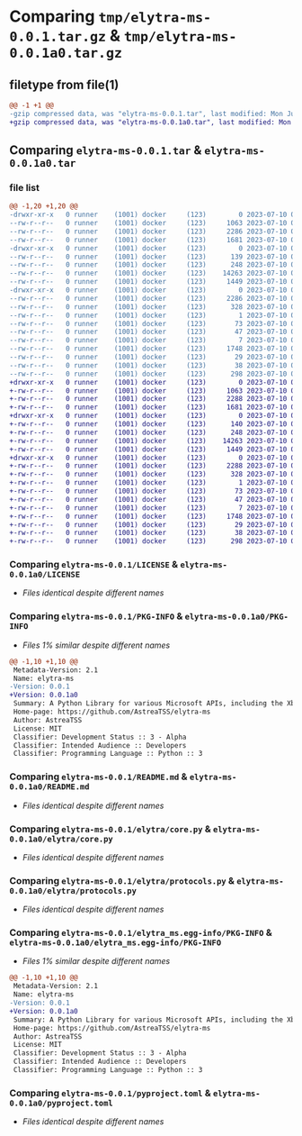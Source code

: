 # Comparing `tmp/elytra-ms-0.0.1.tar.gz` & `tmp/elytra-ms-0.0.1a0.tar.gz`

## filetype from file(1)

```diff
@@ -1 +1 @@
-gzip compressed data, was "elytra-ms-0.0.1.tar", last modified: Mon Jul 10 04:41:26 2023, max compression
+gzip compressed data, was "elytra-ms-0.0.1a0.tar", last modified: Mon Jul 10 04:49:39 2023, max compression
```

## Comparing `elytra-ms-0.0.1.tar` & `elytra-ms-0.0.1a0.tar`

### file list

```diff
@@ -1,20 +1,20 @@
-drwxr-xr-x   0 runner    (1001) docker     (123)        0 2023-07-10 04:41:26.464216 elytra-ms-0.0.1/
--rw-r--r--   0 runner    (1001) docker     (123)     1063 2023-07-10 04:41:11.000000 elytra-ms-0.0.1/LICENSE
--rw-r--r--   0 runner    (1001) docker     (123)     2286 2023-07-10 04:41:26.464216 elytra-ms-0.0.1/PKG-INFO
--rw-r--r--   0 runner    (1001) docker     (123)     1681 2023-07-10 04:41:11.000000 elytra-ms-0.0.1/README.md
-drwxr-xr-x   0 runner    (1001) docker     (123)        0 2023-07-10 04:41:26.464216 elytra-ms-0.0.1/elytra/
--rw-r--r--   0 runner    (1001) docker     (123)      139 2023-07-10 04:41:11.000000 elytra-ms-0.0.1/elytra/__init__.py
--rw-r--r--   0 runner    (1001) docker     (123)      248 2023-07-10 04:41:11.000000 elytra-ms-0.0.1/elytra/const.py
--rw-r--r--   0 runner    (1001) docker     (123)    14263 2023-07-10 04:41:11.000000 elytra-ms-0.0.1/elytra/core.py
--rw-r--r--   0 runner    (1001) docker     (123)     1449 2023-07-10 04:41:11.000000 elytra-ms-0.0.1/elytra/protocols.py
-drwxr-xr-x   0 runner    (1001) docker     (123)        0 2023-07-10 04:41:26.464216 elytra-ms-0.0.1/elytra_ms.egg-info/
--rw-r--r--   0 runner    (1001) docker     (123)     2286 2023-07-10 04:41:26.000000 elytra-ms-0.0.1/elytra_ms.egg-info/PKG-INFO
--rw-r--r--   0 runner    (1001) docker     (123)      328 2023-07-10 04:41:26.000000 elytra-ms-0.0.1/elytra_ms.egg-info/SOURCES.txt
--rw-r--r--   0 runner    (1001) docker     (123)        1 2023-07-10 04:41:26.000000 elytra-ms-0.0.1/elytra_ms.egg-info/dependency_links.txt
--rw-r--r--   0 runner    (1001) docker     (123)       73 2023-07-10 04:41:26.000000 elytra-ms-0.0.1/elytra_ms.egg-info/entry_points.txt
--rw-r--r--   0 runner    (1001) docker     (123)       47 2023-07-10 04:41:26.000000 elytra-ms-0.0.1/elytra_ms.egg-info/requires.txt
--rw-r--r--   0 runner    (1001) docker     (123)        7 2023-07-10 04:41:26.000000 elytra-ms-0.0.1/elytra_ms.egg-info/top_level.txt
--rw-r--r--   0 runner    (1001) docker     (123)     1748 2023-07-10 04:41:11.000000 elytra-ms-0.0.1/pyproject.toml
--rw-r--r--   0 runner    (1001) docker     (123)       29 2023-07-10 04:41:11.000000 elytra-ms-0.0.1/requirements.txt
--rw-r--r--   0 runner    (1001) docker     (123)       38 2023-07-10 04:41:26.464216 elytra-ms-0.0.1/setup.cfg
--rw-r--r--   0 runner    (1001) docker     (123)      298 2023-07-10 04:41:11.000000 elytra-ms-0.0.1/setup.py
+drwxr-xr-x   0 runner    (1001) docker     (123)        0 2023-07-10 04:49:39.831180 elytra-ms-0.0.1a0/
+-rw-r--r--   0 runner    (1001) docker     (123)     1063 2023-07-10 04:49:18.000000 elytra-ms-0.0.1a0/LICENSE
+-rw-r--r--   0 runner    (1001) docker     (123)     2288 2023-07-10 04:49:39.831180 elytra-ms-0.0.1a0/PKG-INFO
+-rw-r--r--   0 runner    (1001) docker     (123)     1681 2023-07-10 04:49:18.000000 elytra-ms-0.0.1a0/README.md
+drwxr-xr-x   0 runner    (1001) docker     (123)        0 2023-07-10 04:49:39.827180 elytra-ms-0.0.1a0/elytra/
+-rw-r--r--   0 runner    (1001) docker     (123)      140 2023-07-10 04:49:18.000000 elytra-ms-0.0.1a0/elytra/__init__.py
+-rw-r--r--   0 runner    (1001) docker     (123)      248 2023-07-10 04:49:18.000000 elytra-ms-0.0.1a0/elytra/const.py
+-rw-r--r--   0 runner    (1001) docker     (123)    14263 2023-07-10 04:49:18.000000 elytra-ms-0.0.1a0/elytra/core.py
+-rw-r--r--   0 runner    (1001) docker     (123)     1449 2023-07-10 04:49:18.000000 elytra-ms-0.0.1a0/elytra/protocols.py
+drwxr-xr-x   0 runner    (1001) docker     (123)        0 2023-07-10 04:49:39.831180 elytra-ms-0.0.1a0/elytra_ms.egg-info/
+-rw-r--r--   0 runner    (1001) docker     (123)     2288 2023-07-10 04:49:39.000000 elytra-ms-0.0.1a0/elytra_ms.egg-info/PKG-INFO
+-rw-r--r--   0 runner    (1001) docker     (123)      328 2023-07-10 04:49:39.000000 elytra-ms-0.0.1a0/elytra_ms.egg-info/SOURCES.txt
+-rw-r--r--   0 runner    (1001) docker     (123)        1 2023-07-10 04:49:39.000000 elytra-ms-0.0.1a0/elytra_ms.egg-info/dependency_links.txt
+-rw-r--r--   0 runner    (1001) docker     (123)       73 2023-07-10 04:49:39.000000 elytra-ms-0.0.1a0/elytra_ms.egg-info/entry_points.txt
+-rw-r--r--   0 runner    (1001) docker     (123)       47 2023-07-10 04:49:39.000000 elytra-ms-0.0.1a0/elytra_ms.egg-info/requires.txt
+-rw-r--r--   0 runner    (1001) docker     (123)        7 2023-07-10 04:49:39.000000 elytra-ms-0.0.1a0/elytra_ms.egg-info/top_level.txt
+-rw-r--r--   0 runner    (1001) docker     (123)     1748 2023-07-10 04:49:18.000000 elytra-ms-0.0.1a0/pyproject.toml
+-rw-r--r--   0 runner    (1001) docker     (123)       29 2023-07-10 04:49:18.000000 elytra-ms-0.0.1a0/requirements.txt
+-rw-r--r--   0 runner    (1001) docker     (123)       38 2023-07-10 04:49:39.831180 elytra-ms-0.0.1a0/setup.cfg
+-rw-r--r--   0 runner    (1001) docker     (123)      298 2023-07-10 04:49:18.000000 elytra-ms-0.0.1a0/setup.py
```

### Comparing `elytra-ms-0.0.1/LICENSE` & `elytra-ms-0.0.1a0/LICENSE`

 * *Files identical despite different names*

### Comparing `elytra-ms-0.0.1/PKG-INFO` & `elytra-ms-0.0.1a0/PKG-INFO`

 * *Files 1% similar despite different names*

```diff
@@ -1,10 +1,10 @@
 Metadata-Version: 2.1
 Name: elytra-ms
-Version: 0.0.1
+Version: 0.0.1a0
 Summary: A Python Library for various Microsoft APIs, including the Xbox and Bedrock Realms APIs.
 Home-page: https://github.com/AstreaTSS/elytra-ms
 Author: AstreaTSS
 License: MIT
 Classifier: Development Status :: 3 - Alpha
 Classifier: Intended Audience :: Developers
 Classifier: Programming Language :: Python :: 3
```

### Comparing `elytra-ms-0.0.1/README.md` & `elytra-ms-0.0.1a0/README.md`

 * *Files identical despite different names*

### Comparing `elytra-ms-0.0.1/elytra/core.py` & `elytra-ms-0.0.1a0/elytra/core.py`

 * *Files identical despite different names*

### Comparing `elytra-ms-0.0.1/elytra/protocols.py` & `elytra-ms-0.0.1a0/elytra/protocols.py`

 * *Files identical despite different names*

### Comparing `elytra-ms-0.0.1/elytra_ms.egg-info/PKG-INFO` & `elytra-ms-0.0.1a0/elytra_ms.egg-info/PKG-INFO`

 * *Files 1% similar despite different names*

```diff
@@ -1,10 +1,10 @@
 Metadata-Version: 2.1
 Name: elytra-ms
-Version: 0.0.1
+Version: 0.0.1a0
 Summary: A Python Library for various Microsoft APIs, including the Xbox and Bedrock Realms APIs.
 Home-page: https://github.com/AstreaTSS/elytra-ms
 Author: AstreaTSS
 License: MIT
 Classifier: Development Status :: 3 - Alpha
 Classifier: Intended Audience :: Developers
 Classifier: Programming Language :: Python :: 3
```

### Comparing `elytra-ms-0.0.1/pyproject.toml` & `elytra-ms-0.0.1a0/pyproject.toml`

 * *Files identical despite different names*

